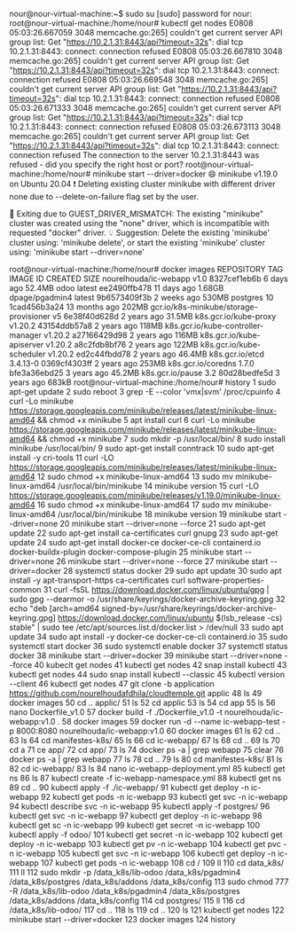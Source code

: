 nour@nour-virtual-machine:~$ sudo su 
[sudo] password for nour: 
root@nour-virtual-machine:/home/nour# kubectl get nodes 
E0808 05:03:26.667059    3048 memcache.go:265] couldn't get current server API group list: Get "https://10.2.1.31:8443/api?timeout=32s": dial tcp 10.2.1.31:8443: connect: connection refused
E0808 05:03:26.667810    3048 memcache.go:265] couldn't get current server API group list: Get "https://10.2.1.31:8443/api?timeout=32s": dial tcp 10.2.1.31:8443: connect: connection refused
E0808 05:03:26.669548    3048 memcache.go:265] couldn't get current server API group list: Get "https://10.2.1.31:8443/api?timeout=32s": dial tcp 10.2.1.31:8443: connect: connection refused
E0808 05:03:26.671333    3048 memcache.go:265] couldn't get current server API group list: Get "https://10.2.1.31:8443/api?timeout=32s": dial tcp 10.2.1.31:8443: connect: connection refused
E0808 05:03:26.673113    3048 memcache.go:265] couldn't get current server API group list: Get "https://10.2.1.31:8443/api?timeout=32s": dial tcp 10.2.1.31:8443: connect: connection refused
The connection to the server 10.2.1.31:8443 was refused - did you specify the right host or port?
root@nour-virtual-machine:/home/nour# minikube start --driver=docker 
😄  minikube v1.19.0 on Ubuntu 20.04
❗  Deleting existing cluster minikube with different driver none due to --delete-on-failure flag set by the user. 

💢  Exiting due to GUEST_DRIVER_MISMATCH: The existing "minikube" cluster was created using the "none" driver, which is incompatible with requested "docker" driver.
💡  Suggestion: Delete the existing 'minikube' cluster using: 'minikube delete', or start the existing 'minikube' cluster using: 'minikube start --driver=none'

root@nour-virtual-machine:/home/nour# docker images 
REPOSITORY                                TAG        IMAGE ID       CREATED         SIZE
nourelhouda/ic-webapp                     v1.0       8327cef1eb6b   6 days ago      52.4MB
odoo                                      latest     ee2490ffb478   11 days ago     1.68GB
dpage/pgadmin4                            latest     9b6573409f3b   2 weeks ago     530MB
postgres                                  10         1cad456b3a24   13 months ago   202MB
gcr.io/k8s-minikube/storage-provisioner   v5         6e38f40d628d   2 years ago     31.5MB
k8s.gcr.io/kube-proxy                     v1.20.2    43154ddb57a8   2 years ago     118MB
k8s.gcr.io/kube-controller-manager        v1.20.2    a27166429d98   2 years ago     116MB
k8s.gcr.io/kube-apiserver                 v1.20.2    a8c2fdb8bf76   2 years ago     122MB
k8s.gcr.io/kube-scheduler                 v1.20.2    ed2c44fbdd78   2 years ago     46.4MB
k8s.gcr.io/etcd                           3.4.13-0   0369cf4303ff   2 years ago     253MB
k8s.gcr.io/coredns                        1.7.0      bfe3a36ebd25   3 years ago     45.2MB
k8s.gcr.io/pause                          3.2        80d28bedfe5d   3 years ago     683kB
root@nour-virtual-machine:/home/nour# history
    1  sudo apt-get update 
    2  sudo reboot
    3  grep -E --color 'vmx|svm' /proc/cpuinfo
    4  curl -Lo minikube https://storage.googleapis.com/minikube/releases/latest/minikube-linux-amd64   && chmod +x minikube
    5  apt  install curl
    6  curl -Lo minikube https://storage.googleapis.com/minikube/releases/latest/minikube-linux-amd64   && chmod +x minikube
    7  sudo mkdir -p /usr/local/bin/
    8  sudo install minikube /usr/local/bin/
    9  sudo apt-get install conntrack
   10  sudo apt-get install -y cri-tools
   11  curl -LO https://storage.googleapis.com/minikube/releases/latest/minikube-linux-amd64
   12  sudo chmod +x minikube-linux-amd64
   13  sudo mv minikube-linux-amd64 /usr/local/bin/minikube
   14  minikube version
   15  curl -LO https://storage.googleapis.com/minikube/releases/v1.19.0/minikube-linux-amd64
   16  sudo chmod +x minikube-linux-amd64
   17  sudo mv minikube-linux-amd64 /usr/local/bin/minikube
   18  minikube version
   19  minikube start --driver=none
   20  minikube start --driver=none --force 
   21  sudo apt-get update
   22  sudo apt-get install ca-certificates curl gnupg
   23  sudo apt-get update
   24  sudo apt-get install docker-ce docker-ce-cli containerd.io docker-buildx-plugin docker-compose-plugin
   25  minikube start --driver=none 
   26  minikube start --driver=none --force 
   27  minikube start --driver=docker 
   28  systemctl status docker
   29  sudo apt update
   30  sudo apt install -y apt-transport-https ca-certificates curl software-properties-common
   31  curl -fsSL https://download.docker.com/linux/ubuntu/gpg | sudo gpg --dearmor -o /usr/share/keyrings/docker-archive-keyring.gpg
   32  echo "deb [arch=amd64 signed-by=/usr/share/keyrings/docker-archive-keyring.gpg] https://download.docker.com/linux/ubuntu $(lsb_release -cs) stable" | sudo tee /etc/apt/sources.list.d/docker.list > /dev/null
   33  sudo apt update
   34  sudo apt install -y docker-ce docker-ce-cli containerd.io
   35  sudo systemctl start docker
   36  sudo systemctl enable docker
   37  systemctl status docker
   38  minikube start --driver=docker 
   39  minikube start --driver=none --force 
   40  kubeclt get nodes 
   41  kubectl get nodes
   42  snap install kubectl
   43  kubectl get nodes
   44  sudo snap install kubectl --classic
   45  kubectl version --client
   46  kubectl get nodes
   47  git clone -b application  https://github.com/nourelhoudafdhila/cloudtemple.git applic
   48  ls
   49  docker images
   50  cd .. applic/
   51  ls
   52  cd applic
   53  ls
   54  cd app
   55  ls
   56  nano Dockerfile_v1.0
   57  docker build -f ./Dockerfile_v1.0 -t nourelhouda/ic-webapp:v1.0 .
   58  docker images 
   59  docker run -d --name ic-webapp-test -p 8000:8080 nourelhouda/ic-webapp:v1.0
   60  docker images 
   61  ls
   62  cd ..
   63  ls
   64  cd manifestes-k8s/
   65  ls
   66  cd ic-webapp/
   67  ls
   68  cd ..
   69  ls
   70  cd a
   71  ce app/
   72  cd app/
   73  ls
   74  docker ps -a | grep webapp
   75  clear
   76  docker ps -a | grep webapp
   77  ls
   78  cd ..
   79  ls
   80  cd manifestes-k8s/
   81  ls
   82  cd ic-webapp/
   83  ls
   84  nano ic-webapp-deployment.yml
   85  kubectl get ns
   86  ls
   87  kubectl create -f ic-webapp-namespace.yml
   88  kubectl get ns
   89  cd ..
   90  kubectl apply -f ./ic-webapp/
   91  kubectl get deploy -n ic-webapp
   92  kubectl get pods -n ic-webapp
   93  kubectl get svc -n ic-webapp
   94  kubectl describe  svc -n ic-webapp
   95  kubectl apply -f postgres/
   96  kubectl get svc -n ic-webapp
   97  kubectl get deploy  -n ic-webapp
   98  kubectl get sc  -n ic-webapp
   99  kubectl get secret  -n ic-webapp
  100  kubectl apply -f odoo/
  101  kubectl get secret  -n ic-webapp
  102  kubectl get deploy  -n ic-webapp
  103  kubectl get pv  -n ic-webapp
  104  kubectl get pvc  -n ic-webapp
  105  kubectl get svc  -n ic-webapp
  106  kubectl get deploy  -n ic-webapp
  107  kubectl get pods  -n ic-webapp
  108  cd /
  109  ll
  110  cd data_k8s/
  111  ll
  112  sudo mkdir -p /data_k8s/lib-odoo /data_k8s/pgadmin4 /data_k8s/postgres /data_k8s/addons /data_k8s/config
  113  sudo chmod 777 -R /data_k8s/lib-odoo /data_k8s/pgadmin4 /data_k8s/postgres /data_k8s/addons /data_k8s/config
  114  cd postgres/
  115  ll
  116  cd /data_k8s/lib-odoo/
  117  cd ..
  118  ls
  119  cd .. 
  120  ls
  121  kubectl get nodes 
  122  minikube start --driver=docker 
  123  docker images 
  124  history

